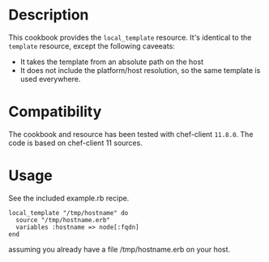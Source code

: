 Description
===========

This cookbook provides the `local_template` resource.
It's identical to the `template` resource, except the following caveeats:

* It takes the template from an absolute path on the host
* It does not include the platform/host resolution, so the same template is used everywhere.

Compatibility
=============

The cookbook and resource has been tested with chef-client `11.8.0`. The code is based on chef-client 11 sources.

Usage
=====

See the included example.rb recipe.

    local_template "/tmp/hostname" do
      source "/tmp/hostname.erb"
      variables :hostname => node[:fqdn]
    end

assuming you already have a file /tmp/hostname.erb on your host.

